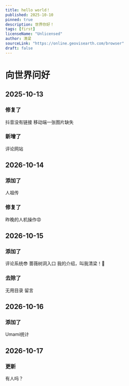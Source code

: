 ```yaml
---
title: hello world！
published: 2025-10-10
pinned: true
description: 世界你好！
tags: [first]
licenseName: "Unlicensed"
author: 清梁
sourceLink: "https://online.geovisearth.com/browser"
draft: false
---
```


# 向世界问好

## 2025-10-13 
### 修复了
抖音没有链接 
移动端一张图片缺失
### 新增了
评论网站

## 2026-10-14
### 添加了
人祖传
### 修复了
昨晚的人机操作😡

## 2026-10-15
### 添加了
评论系统😎 
蔷薇树洞入口 
我的介绍，叫我清梁！😤
### 去除了
无用目录 
留言

## 2026-10-16
### 添加了
Umami统计

## 2026-10-17
### 更新
有人吗？
